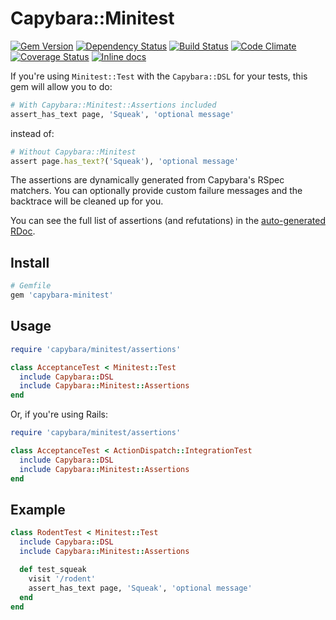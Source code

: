 Capybara::Minitest
==================

[![Gem Version](https://badge.fury.io/rb/capybara-minitest.svg)](http://badge.fury.io/rb/capybara-minitest)
[![Dependency Status](https://gemnasium.com/decafdennis/capybara-minitest.svg)](https://gemnasium.com/decafdennis/capybara-minitest)
[![Build Status](https://travis-ci.org/decafdennis/capybara-minitest.svg?branch=master)](https://travis-ci.org/decafdennis/capybara-minitest)
[![Code Climate](https://codeclimate.com/github/decafdennis/capybara-minitest/badges/gpa.svg)](https://codeclimate.com/github/decafdennis/capybara-minitest)
[![Coverage Status](https://coveralls.io/repos/decafdennis/capybara-minitest/badge.png)](https://coveralls.io/r/decafdennis/capybara-minitest)
[![Inline docs](http://inch-ci.org/github/decafdennis/capybara-minitest.svg?branch=master)](http://inch-ci.org/github/decafdennis/capybara-minitest)

If you're using `Minitest::Test` with the `Capybara::DSL` for your tests, this
gem will allow you to do:

```ruby
# With Capybara::Minitest::Assertions included
assert_has_text page, 'Squeak', 'optional message'
```

instead of:

```ruby
# Without Capybara::Minitest
assert page.has_text?('Squeak'), 'optional message'
```

The assertions are dynamically generated from Capybara's RSpec matchers. You can
optionally provide custom failure messages and the backtrace will be cleaned up
for you.

You can see the full list of assertions (and refutations) in the
[auto-generated RDoc](https://github.com/decafdennis/capybara-minitest/blob/master/lib/capybara/minitest/assertions/rdoc.rb).

## Install

```ruby
# Gemfile
gem 'capybara-minitest'
```

## Usage

```ruby
require 'capybara/minitest/assertions'

class AcceptanceTest < Minitest::Test
  include Capybara::DSL
  include Capybara::Minitest::Assertions
end
```

Or, if you're using Rails:

```ruby
require 'capybara/minitest/assertions'

class AcceptanceTest < ActionDispatch::IntegrationTest
  include Capybara::DSL
  include Capybara::Minitest::Assertions
end
```

## Example

```ruby
class RodentTest < Minitest::Test
  include Capybara::DSL
  include Capybara::Minitest::Assertions

  def test_squeak
    visit '/rodent'
    assert_has_text page, 'Squeak', 'optional message'
  end
end
```
